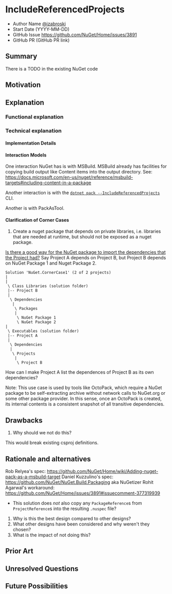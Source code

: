 # IncludeReferencedProjects

- Author Name [@jzabroski](https://github.com/jzabroski)
- Start Date (YYYY-MM-DD)
- GitHub Issue https://github.com/NuGet/Home/issues/3891
- GitHub PR (GitHub PR link)

## Summary

There is a TODO in the existing NuGet code 

## Motivation 

<!-- Why are we doing this? What pain points does this solve? What is the expected outcome? -->

## Explanation

### Functional explanation

<!-- Explain the proposal as if it were already implemented and you're teaching it to another person. -->
<!-- Introduce new concepts, functional designs with real life examples, and low-fidelity mockups or  pseudocode to show how this proposal would look. -->

### Technical explanation

#### Implementation Details

#### Interaction Models
One interaction NuGet has is with MSBuild.  MSBuild already has facilities for copying build output like Content items into the output directory.
See: https://docs.microsoft.com/en-us/nuget/reference/msbuild-targets#including-content-in-a-package

Another interaction is with the [`dotnet pack --IncludeReferencedProjects`](https://docs.microsoft.com/en-us/nuget/reference/cli-reference/cli-ref-pack) CLI.

Another is with PackAsTool.

#### Clarification of Corner Cases

1. Create a nuget package that depends on private libraries, i.e. libraries that are needed at runtime, but should not be exposed as a nuget package.

[Is there a good way for the NuGet package to import the dependencies that the Project had?](https://github.com/NuGet/Home/issues/3891#issuecomment-382867751)
Say Project A depends on Project B, but Project B depends on NuGet Package 1 and Nuget Package 2.
```
Solution 'NuGet.CornerCase1' (2 of 2 projects)
|
|
 \ Class Libraries (solution folder)
 |-- Project B
 |
  \ Dependencies
   |
    \ Packages
    |
     \ NuGet Package 1
     \ NuGet Package 2
|
 \ Executables (solution folder)
 |-- Project A
 |
  \ Dependencies
  |
   \ Projects
    |
     \ Project B
```
How can I make Project A list the dependences of Project B as its own dependencies?

Note: This use case is used by tools like OctoPack, which require a NuGet package to be self-extracting archive without network calls to NuGet.org or some other package provider.  In this sense, once an OctoPack is created, its internal contents is a consistent snapshot of all transitive dependencies.

## Drawbacks

1. Why should we not do this?

This would break existing csproj definitions.

## Rationale and alternatives

Rob Relyea's spec: https://github.com/NuGet/Home/wiki/Adding-nuget-pack-as-a-msbuild-target
Daniel Kuzzulino's spec: https://github.com/NuGet/NuGet.Build.Packaging aka NuGetizer
Rohit Agarwal's workaround: https://github.com/NuGet/Home/issues/3891#issuecomment-377319939
  * This solution does _not_ also copy any `PackageReference`s from `ProjectReference`s into the resulting `.nuspec` file?

1. Why is this the best design compared to other designs?
2. What other designs have been considered and why weren't they chosen?
3. What is the impact of not doing this?

## Prior Art

<!-- What prior art, both good and bad are related to this proposal? -->
<!-- Do other features exist in other ecosystems and what experience have their community had? -->
<!-- What lessons from other communities can we learn from? -->
<!-- Are there any resources that are relevent to this proposal? -->

## Unresolved Questions

<!-- What parts of the proposal do you expect to resolve before this gets accepted? -->
<!-- What parts of the proposal need to be resolved before the proposal is stabilized? -->
<!-- What related issues would you consider out of scope for this proposal but can be addressed in the future? -->

## Future Possibilities

<!-- What future possibilities can you think of that this proposal would help with? -->
